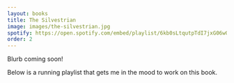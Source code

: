```yaml
---
layout: books
title: The Silvestrian
image: images/the-silvestrian.jpg
spotify: https://open.spotify.com/embed/playlist/6kb0sLtqutpTdI7jxG06wQ
order: 2
---
```


Blurb coming soon!


Below is a running playlist that gets me in the mood to work on this book.
